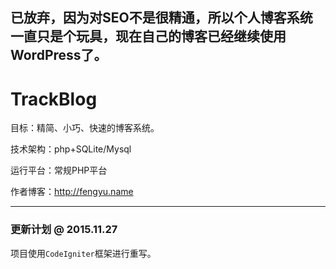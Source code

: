 ## 已放弃，因为对SEO不是很精通，所以个人博客系统一直只是个玩具，现在自己的博客已经继续使用WordPress了。

# TrackBlog
目标：精简、小巧、快速的博客系统。

技术架构：php+SQLite/Mysql

运行平台：常规PHP平台

作者博客：http://fengyu.name

-------------------------------------------------------

### 更新计划 @ 2015.11.27

项目使用`CodeIgniter`框架进行重写。